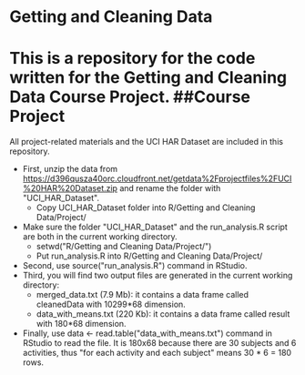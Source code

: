 Getting and Cleaning Data 
========================================
This is a repository for the code written for the Getting and Cleaning Data Course Project.
##Course Project
========================================
All project-related materials and the UCI HAR Dataset are included in this repository.
* First, unzip the data from https://d396qusza40orc.cloudfront.net/getdata%2Fprojectfiles%2FUCI%20HAR%20Dataset.zip and rename the folder with "UCI_HAR_Dataset".
  - Copy UCI_HAR_Dataset folder into R/Getting and Cleaning Data/Project/
* Make sure the folder "UCI_HAR_Dataset" and the run_analysis.R script are both in the current working directory.
  - setwd("R/Getting and Cleaning Data/Project/")
  - Put run_analysis.R into R/Getting and Cleaning Data/Project/
* Second, use source("run_analysis.R") command in RStudio. 
* Third, you will find two output files are generated in the current working directory:
  - merged_data.txt (7.9 Mb): it contains a data frame called cleanedData with 10299*68 dimension.
  - data_with_means.txt (220 Kb): it contains a data frame called result with 180*68 dimension.
* Finally, use data <- read.table("data_with_means.txt") command in RStudio to read the file. It is 180x68 because there are 30 subjects and 6 activities, thus "for each activity and each subject" means 30 * 6 = 180 rows.
